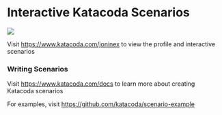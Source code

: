 # Interactive Katacoda Scenarios

[![](http://shields.katacoda.com/katacoda/joninex/count.svg)](https://www.katacoda.com/joninex "Get your profile on Katacoda.com")

Visit https://www.katacoda.com/joninex to view the profile and interactive scenarios

### Writing Scenarios
Visit https://www.katacoda.com/docs to learn more about creating Katacoda scenarios

For examples, visit https://github.com/katacoda/scenario-example
